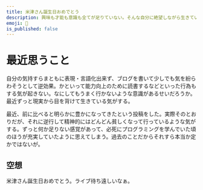 ```yaml
---
title: 米津さん誕生日おめでとう
description: 興味も才能も意識も全てが足りていない。そんな自分に絶望しながら生きている20歳最後の日。
emoji: 🎂
is_published: false
---
```


# 最近思うこと

自分の気持すらまともに表現・言語化出来ず、ブログを書いて少しでも気を紛らわそうとして逆効果。かといって能力向上のために読書するなどといった行為もする気が起きない。なにしてもうまく行かないような意識があるせいだろうか。最近ずっと現実から目を背けて生きている気がする。

最近、前に比べると明らかに豊かになってきたという投稿をした。実際そのとおりだが、それに逆行して精神的にはどんどん貧しくなって行っているような気がする。ずっと何か足りない感覚があって、必死にプログラミングを学んでいた頃のほうが充実していたように思えてしまう。過去のことだからそれすら本当か定かではないが。

## 空想

米津さん誕生日おめでとう。ライブ待ち遠しいなぁ。
